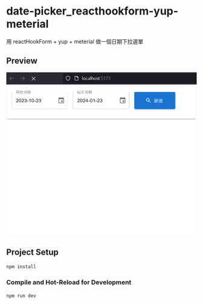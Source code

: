 # date-picker_reacthookform-yup-meterial 
用 reactHookForm + yup + meterial 做一個日期下拉選單


## Preview
<img src="src/assets/preview1.gif" />

## Project Setup

```sh
npm install
```

### Compile and Hot-Reload for Development

```sh
npm run dev
```
